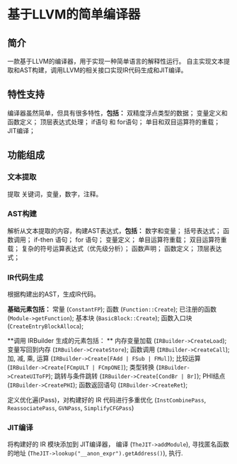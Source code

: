 #  基于LLVM的简单编译器

## 简介
一款基于LLVM的编译器，用于实现一种简单语言的解释性运行。
自主实现文本提取和AST构建，调用LLVM的相关接口实现IR代码生成和JIT编译。

## 特性支持
编译器虽然简单，但具有很多特性，**包括：**
	双精度浮点类型的数据；
	变量定义和函数定义；
	顶层表达式处理；
	if语句 和 for语句；
	单目和双目运算符的重载；
	JIT编译；
	

## 功能组成

### 文本提取
提取 关键词，变量，数字，注释。

### AST构建
解析从文本提取的内容，构建AST表达式，**包括：**
	数字和变量；
	括号表达式；
	函数调用；
	if-then 语句；
	for 语句；
	变量定义；
	单目运算符重载；
	双目运算符重载；
	复杂的符号运算表达式（优先级分析）；
	函数声明；
	函数定义；
	顶层表达式；

### IR代码生成
根据构建出的AST，生成IR代码。

**基础元素包括：**
	常量 (`ConstantFP`);
	函数 (`Function::Create`);
	已注册的函数 (`Module->getFunction`);
	基本块 (`BasicBlock::Create`);
	函数入口块 (`CreateEntryBlockAlloca`);

**调用 IRBuilder 生成的元素包括： **
	内存变量加载 (`IRBuilder->CreateLoad`);
	变量写回到内存 (`IRBuilder->CreateStore`);
	函数调用 (`IRBuilder->CreateCall`);
	加, 减, 乘, 运算 (`IRBuilder->Create[FAdd | FSub | FMul]`);
	比较运算 (`IRBuilder->Create[FCmpULT | FCmpONE]`);
	类型转换 (`IRBuilder->CreateUIToFP`);
	跳转与条件跳转 (`IRBuilder->Create[CondBr | Br]`);
	PHI结点 (`IRBuilder->CreatePHI`);
	函数返回语句 (`IRBuilder->CreateRet`);

定义优化遍(Pass)，对构建好的 IR 代码进行多重优化 (`InstCombinePass`, `ReassociatePass`, `GVNPass`, `SimplifyCFGPass`)

### JIT编译
将构建好的 IR 模块添加到 JIT编译器，
编译 (`TheJIT->addModule`),
寻找匿名函数的地址 (`TheJIT->lookup("__anon_expr").getAddress()`),
执行.



